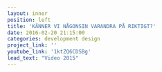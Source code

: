 ```yaml
---
layout: inner
position: left
title: 'KÄNNER VI NÅGONSIN VARANDRA PÅ RIKTIGT?'
date: 2016-02-20 21:15:00
categories: development design
project_link: ''
youtube_link: '1ktZQ6CDSBg'
lead_text: "Video 2015"
---
```

